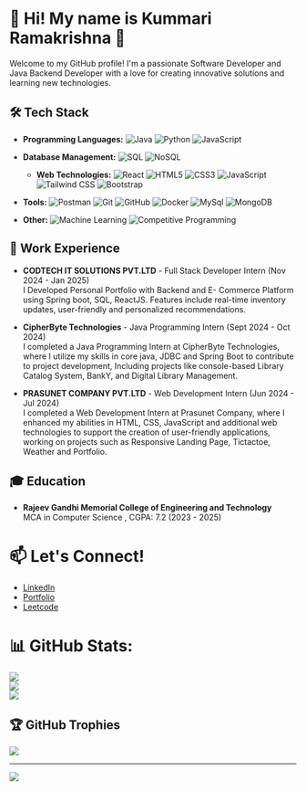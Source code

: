 # 💫 Hi! My name is Kummari Ramakrishna 👋
Welcome to my GitHub profile! I'm a passionate Software Developer and Java Backend Developer with a love for creating innovative solutions and learning new technologies.<br>

## 🛠️ Tech Stack

- **Programming Languages:**
  ![Java](https://img.shields.io/badge/-Java-007396?style=flat&logo=java&logoColor=white)
  ![Python](https://img.shields.io/badge/-Python-3776AB?style=flat&logo=python&logoColor=white)
  ![JavaScript](https://img.shields.io/badge/-JavaScript-F7DF1E?style=flat&logo=javascript&logoColor=black)

- **Database Management:**
  ![SQL](https://img.shields.io/badge/-SQL-003B57?style=flat&logo=postgresql&logoColor=white)
  ![NoSQL](https://img.shields.io/badge/-NoSQL-003B57?style=flat&logo=mongodb&logoColor=white)
  

  - **Web Technologies:**
  ![React](https://img.shields.io/badge/-React-61DAFB?style=flat&logo=react&logoColor=white)
  ![HTML5](https://img.shields.io/badge/-HTML5-E34F26?style=flat&logo=html5&logoColor=white)
  ![CSS3](https://img.shields.io/badge/-CSS3-1572B6?style=flat&logo=css3&logoColor=white)
  ![JavaScript](https://img.shields.io/badge/-JavaScript-F7DF1E?style=flat&logo=javascript&logoColor=black)
  ![Tailwind CSS](https://img.shields.io/badge/-Tailwind%20CSS-06B6D4?style=flat&logo=tailwind-css&logoColor=white)
  ![Bootstrap](https://img.shields.io/badge/-Bootstrap-7952B3?style=flat&logo=bootstrap&logoColor=white)

- **Tools:**
  ![Postman](https://img.shields.io/badge/-Postman-880000?style=flat&logo=Postman&logoColor=white)
  ![Git](https://img.shields.io/badge/-Git-F05032?style=flat&logo=git&logoColor=white)
  ![GitHub](https://img.shields.io/badge/-GitHub-F05032?style=flat&logo=github&logoColor=white)
  ![Docker](https://img.shields.io/badge/-Docker-2496ED?style=flat&logo=docker&logoColor=white)
  ![MySql](https://img.shields.io/badge/-MySql-880000?style=flat&logo=mysql&logoColor=white)
  ![MongoDB](https://img.shields.io/badge/-MongoDB-003B57?style=flat&logo=mongodb&logoColor=white)

- **Other:**
  ![Machine Learning](https://img.shields.io/badge/-Machine%20Learning-F5A300?style=flat&logo=python&logoColor=white)
  ![Competitive Programming](https://img.shields.io/badge/-Competitive%20Programming-2D2D2D?style=flat&logo=codeforces&logoColor=white)

 ## 💼 Work Experience

- **CODTECH IT SOLUTIONS PVT.LTD** - Full Stack Developer Intern (Nov 2024 - Jan 2025)  
  I Developed Personal Portfolio with Backend and E- Commerce Platform using Spring boot, SQL, ReactJS. Features include real-time inventory updates, user-friendly and personalized recommendations. 

- **CipherByte Technologies** - Java Programming Intern (Sept 2024 - Oct 2024)  
   I completed a Java Programming Intern at CipherByte Technologies, where I utilize my skills in core java, JDBC and Spring Boot to contribute to project development, Including projects like console-based Library Catalog System, BankY, and Digital Library Management.
  
- **PRASUNET COMPANY PVT.LTD** - Web Development Intern (Jun 2024 - Jul 2024)  
   I completed a Web Development Intern at Prasunet Company, where I enhanced my abilities in HTML, CSS, JavaScript and additional web technologies to support the creation of user-friendly applications, working on projects such as Responsive Landing Page, Tictactoe, Weather and Portfolio.

## 🎓 Education

- **Rajeev Gandhi Memorial College of Engineering and Technology**  
  MCA in Computer Science , CGPA: 7.2 (2023 - 2025)



# 📫 Let's Connect! 
- [LinkedIn](https://www.linkedin.com/in/k-ramakrishna-a9a9811ab/)
- [Portfolio](https://ramakrishna3488.github.io/)
- [Leetcode](https://leetcode.com/u/Ram3488/)

# 📊 GitHub Stats:
![](https://github.com/ramakrishna3488?tab=stars)<br/>
![](https://github-readme-stats.vercel.app/api?username=ramakrishna3488&theme=dark&hide_border=false&include_all_commits=true&count_private=true)<br/>
![](https://github-readme-stats.vercel.app/api/top-langs/?username=ramakrishna3488&theme=dark&hide_border=false&include_all_commits=true&count_private=true&layout=compact)

## 🏆 GitHub Trophies
![](https://github-profile-trophy.vercel.app/?username=ramakrishna3488&theme=nord&no-frame=true&no-bg=false&margin-w=4)

---
[![](https://visitcount.itsvg.in/api?id=ramakrishna3488&icon=5&color=3)](https://visitcount.itsvg.in)
